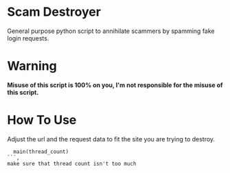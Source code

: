 # Scam Destroyer 
General purpose python script to annihilate scammers by spamming fake login requests.

# Warning
**Misuse of this script is 100% on you, I'm not responsible for the misuse of this script.**

# How To Use
Adjust the url and the request data to fit the site you are trying to destroy.
``` 
  main(thread_count)
```,
make sure that thread count isn't too much
